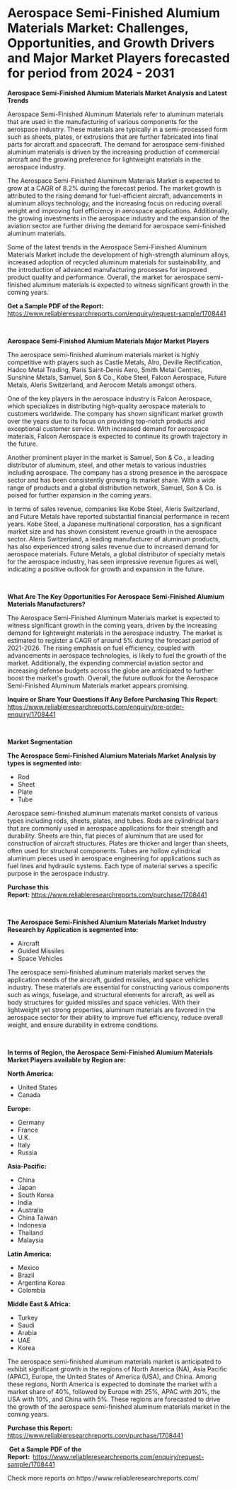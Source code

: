 <p><h1>Aerospace Semi-Finished Alumium Materials Market: Challenges, Opportunities, and Growth Drivers and Major Market Players forecasted for period from 2024 - 2031</h1></p><p><strong>Aerospace Semi-Finished Alumium Materials Market Analysis and Latest Trends</strong></p>
<p><p>Aerospace Semi-Finished Aluminum Materials refer to aluminum materials that are used in the manufacturing of various components for the aerospace industry. These materials are typically in a semi-processed form such as sheets, plates, or extrusions that are further fabricated into final parts for aircraft and spacecraft. The demand for aerospace semi-finished aluminum materials is driven by the increasing production of commercial aircraft and the growing preference for lightweight materials in the aerospace industry.</p><p>The Aerospace Semi-Finished Aluminum Materials Market is expected to grow at a CAGR of 8.2% during the forecast period. The market growth is attributed to the rising demand for fuel-efficient aircraft, advancements in aluminum alloys technology, and the increasing focus on reducing overall weight and improving fuel efficiency in aerospace applications. Additionally, the growing investments in the aerospace industry and the expansion of the aviation sector are further driving the demand for aerospace semi-finished aluminum materials.</p><p>Some of the latest trends in the Aerospace Semi-Finished Aluminum Materials Market include the development of high-strength aluminum alloys, increased adoption of recycled aluminum materials for sustainability, and the introduction of advanced manufacturing processes for improved product quality and performance. Overall, the market for aerospace semi-finished aluminum materials is expected to witness significant growth in the coming years.</p></p>
<p><strong>Get a Sample PDF of the Report:&nbsp;</strong> <a href="https://www.reliableresearchreports.com/enquiry/request-sample/1708441">https://www.reliableresearchreports.com/enquiry/request-sample/1708441</a></p>
<p>&nbsp;</p>
<p><strong>Aerospace Semi-Finished Alumium Materials Major Market Players</strong></p>
<p><p>The aerospace semi-finished aluminum materials market is highly competitive with players such as Castle Metals, Alro, Deville Rectification, Hadco Metal Trading, Paris Saint-Denis Aero, Smith Metal Centres, Sunshine Metals, Samuel, Son & Co., Kobe Steel, Falcon Aerospace, Future Metals, Aleris Switzerland, and Aerocom Metals amongst others.</p><p>One of the key players in the aerospace industry is Falcon Aerospace, which specializes in distributing high-quality aerospace materials to customers worldwide. The company has shown significant market growth over the years due to its focus on providing top-notch products and exceptional customer service. With increased demand for aerospace materials, Falcon Aerospace is expected to continue its growth trajectory in the future.</p><p>Another prominent player in the market is Samuel, Son & Co., a leading distributor of aluminum, steel, and other metals to various industries including aerospace. The company has a strong presence in the aerospace sector and has been consistently growing its market share. With a wide range of products and a global distribution network, Samuel, Son & Co. is poised for further expansion in the coming years.</p><p>In terms of sales revenue, companies like Kobe Steel, Aleris Switzerland, and Future Metals have reported substantial financial performance in recent years. Kobe Steel, a Japanese multinational corporation, has a significant market size and has shown consistent revenue growth in the aerospace sector. Aleris Switzerland, a leading manufacturer of aluminum products, has also experienced strong sales revenue due to increased demand for aerospace materials. Future Metals, a global distributor of specialty metals for the aerospace industry, has seen impressive revenue figures as well, indicating a positive outlook for growth and expansion in the future.</p></p>
<p>&nbsp;</p>
<p><strong>What Are The Key Opportunities For Aerospace Semi-Finished Alumium Materials Manufacturers?</strong></p>
<p><p>The Aerospace Semi-Finished Aluminum Materials market is expected to witness significant growth in the coming years, driven by the increasing demand for lightweight materials in the aerospace industry. The market is estimated to register a CAGR of around 5% during the forecast period of 2021-2026. The rising emphasis on fuel efficiency, coupled with advancements in aerospace technologies, is likely to fuel the growth of the market. Additionally, the expanding commercial aviation sector and increasing defense budgets across the globe are anticipated to further boost the market's growth. Overall, the future outlook for the Aerospace Semi-Finished Aluminum Materials market appears promising.</p></p>
<p><strong>Inquire or Share Your Questions If Any Before Purchasing This Report:</strong> <a href="https://www.reliableresearchreports.com/enquiry/pre-order-enquiry/1708441">https://www.reliableresearchreports.com/enquiry/pre-order-enquiry/1708441</a></p>
<p>&nbsp;</p>
<p><strong>Market Segmentation</strong></p>
<p><strong>The Aerospace Semi-Finished Alumium Materials Market Analysis by types is segmented into:</strong></p>
<p><ul><li>Rod</li><li>Sheet</li><li>Plate</li><li>Tube</li></ul></p>
<p><p>Aerospace semi-finished aluminum materials market consists of various types including rods, sheets, plates, and tubes. Rods are cylindrical bars that are commonly used in aerospace applications for their strength and durability. Sheets are thin, flat pieces of aluminum that are used for construction of aircraft structures. Plates are thicker and larger than sheets, often used for structural components. Tubes are hollow cylindrical aluminum pieces used in aerospace engineering for applications such as fuel lines and hydraulic systems. Each type of material serves a specific purpose in the aerospace industry.</p></p>
<p><strong>Purchase this Report:&nbsp;</strong><a href="https://www.reliableresearchreports.com/purchase/1708441">https://www.reliableresearchreports.com/purchase/1708441</a></p>
<p>&nbsp;</p>
<p><strong>The Aerospace Semi-Finished Alumium Materials Market Industry Research by Application is segmented into:</strong></p>
<p><ul><li>Aircraft</li><li>Guided Missiles</li><li>Space Vehicles</li></ul></p>
<p><p>The aerospace semi-finished aluminum materials market serves the application needs of the aircraft, guided missiles, and space vehicles industry. These materials are essential for constructing various components such as wings, fuselage, and structural elements for aircraft, as well as body structures for guided missiles and space vehicles. With their lightweight yet strong properties, aluminum materials are favored in the aerospace sector for their ability to improve fuel efficiency, reduce overall weight, and ensure durability in extreme conditions.</p></p>
<p>&nbsp;</p>
<p><strong>In terms of Region, the Aerospace Semi-Finished Alumium Materials Market Players available by Region are:</strong></p>
<p>
    <p> <strong> North America: </strong>
        <ul>
            <li>United States</li>
            <li>Canada</li>
        </ul>
        </p> 
    <p> <strong> Europe: </strong>
        <ul>
            <li>Germany</li>
            <li>France</li>
            <li>U.K.</li>
            <li>Italy</li>
            <li>Russia</li>
        </ul>
        </p> 
    <p> <strong> Asia-Pacific: </strong>
        <ul>
            <li>China</li>
            <li>Japan</li>
            <li>South Korea</li>
            <li>India</li>
            <li>Australia</li>
            <li>China Taiwan</li>
            <li>Indonesia</li>
            <li>Thailand</li>
            <li>Malaysia</li>
        </ul>
        </p> 
    <p> <strong> Latin America: </strong>
        <ul>
            <li>Mexico</li>
            <li>Brazil</li>
            <li>Argentina Korea</li>
            <li>Colombia</li>
        </ul>
        </p> 
    <p> <strong> Middle East & Africa: </strong>
        <ul>
            <li>Turkey</li>
            <li>Saudi</li>
            <li>Arabia</li>
            <li>UAE</li>
            <li>Korea</li>
        </ul>
    </p>
    </p>
<p><p>The aerospace semi-finished aluminum materials market is anticipated to exhibit significant growth in the regions of North America (NA), Asia Pacific (APAC), Europe, the United States of America (USA), and China. Among these regions, North America is expected to dominate the market with a market share of 40%, followed by Europe with 25%, APAC with 20%, the USA with 10%, and China with 5%. These regions are forecasted to drive the growth of the aerospace semi-finished aluminum materials market in the coming years.</p></p>
<p><strong>Purchase this Report: </strong><a href="https://www.reliableresearchreports.com/purchase/1708441">https://www.reliableresearchreports.com/purchase/1708441</a></p>
<p>&nbsp;<strong>Get a Sample PDF of the Report:&nbsp;&nbsp;</strong><a href="https://www.reliableresearchreports.com/enquiry/request-sample/1708441">https://www.reliableresearchreports.com/enquiry/request-sample/1708441</a></p>
<p><strong></strong></p>
<p>Check more reports on https://www.reliableresearchreports.com/</p>